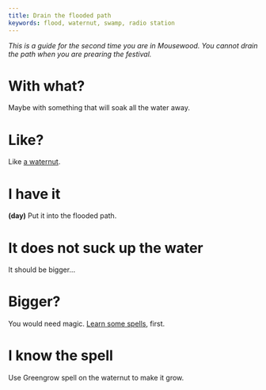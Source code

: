 ```yaml
---
title: Drain the flooded path
keywords: flood, waternut, swamp, radio station
---
```


_This is a guide for the second time you are in Mousewood. You cannot drain the path when you are prearing the festival._

# With what?
Maybe with something that will soak all the water away.

# Like?
Like [a waternut](100-waternut.md).

# I have it
**(day)** Put it into the flooded path.

# It does not suck up the water
It should be bigger...

# Bigger?
You would need magic. [Learn some spells](015-second-portal/index.md), first.

# I know the spell
Use Greengrow spell on the waternut to make it grow.
